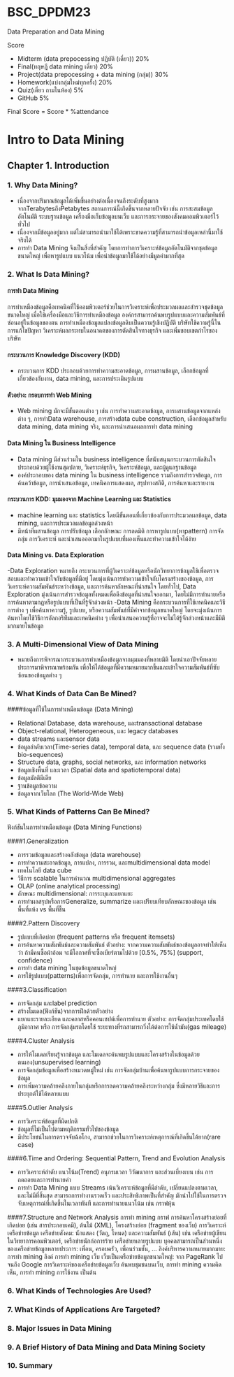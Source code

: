 # BSC_DPDM23
Data Preparation and Data Mining

Score
- Midterm (data prepocessing ปฏิบัติ (เดี่ยว)) 20%
- Final(ทฤษฎี data mining เดี่ยว) 20%
- Project(data prepocessing + data mining (กลุ่ม)) 30%
- Homework(แบ่งกลุ่มใหม่ทุกครั้ง) 20%
- Quiz(เดี่ยว ถามในห้อง) 5%
- GitHub 5%

Final Score = Score * %attendance


# Intro to Data Mining
## Chapter 1. Introduction

### 1. Why Data Mining?
- เนื่องจากปริมาณข้อมูลได้เพิ่มขึ้นอย่างต่อเนื่องจนถึงระดับที่สูงมาก จากTerabytesถึงPetabytes สถานการณ์นี้เกิดขึ้นจากหลายปัจจัย เช่น การสะสมข้อมูลอัตโนมัติ ระบบฐานข้อมูล เครื่องมือเก็บข้อมูลบนเว็บ และการกระจายของสังคมคอมพิวเตอร์ไว้ทั่วไป
- เนื่องจากมีข้อมูลอยู่มาก แต่ไม่สามารถนำมาใช้ได้เพราะขาดความรู้ที่สามารถนำข้อมูลเหล่านี้มาใช้จริงได้
- การทำ Data Mining จึงเป็นสิ่งที่สำคัญ โดยการทำการวิเคราะห์ข้อมูลอัตโนมัติจากชุดข้อมูลขนาดใหญ่ เพื่อหารูปแบบ แนวโน้ม เพื่อนำข้อมูลมาใช้ได้อย่างมีมูลค่ามากที่สุด

### 2. What Is Data Mining?

#### การทำ Data Mining 
การทำเหมืองข้อมูลคือเทคนิคที่ใช้คอมพิวเตอร์ช่วยในการวิเคราะห์เพื่อประมวลผลและสำรวจชุดข้อมูลขนาดใหญ่ เมื่อใช้เครื่องมือและวิธีการทำเหมืองข้อมูล องค์กรสามารถค้นพบรูปแบบและความสัมพันธ์ที่ซ่อนอยู่ในข้อมูลของตน การทำเหมืองข้อมูลแปลงข้อมูลดิบเป็นความรู้เชิงปฏิบัติ บริษัทใช้ความรู้นี้ในการแก้ไขปัญหา วิเคราะห์ผลกระทบในอนาคตของการตัดสินใจทางธุรกิจ และเพิ่มขอบเขตกำไรของบริษัท

#### กระบวนการ Knowledge Discovery (KDD)
- กระบวนการ KDD ประกอบด้วยการทำความสะอาดข้อมูล, การผสานข้อมูล, เลือกข้อมูลที่เกี่ยวข้องกับงาน, data mining, และการประเมินรูปแบบ

#### ตัวอย่าง: กรอบการทำ Web Mining
- Web mining มักจะมีขั้นตอนต่าง ๆ เช่น การทำความสะอาดข้อมูล, การผสานข้อมูลจากแหล่งต่าง ๆ, การทำData warehouse, การสร้างdata cube construction, เลือกข้อมูลสำหรับ data mining, data mining จริง, และการนำเสนอผลการทำ data mining

#### Data Mining ใน Business Intelligence
- Data mining มีส่วนร่วมใน business intelligence ที่สนับสนุนกระบวนการตัดสินใจ ประกอบด้วยผู้ใช้งานสุดปลาย, วิเคราะห์ธุรกิจ, วิเคราะห์ข้อมูล, และผู้ดูแลฐานข้อมูล
- องค์ประกอบของ data mining ใน business intelligence รวมถึงการสำรวจข้อมูล, การค้นคว้าข้อมูล, การนำเสนอข้อมูล, เทคนิคการแสดงผล, สรุปทางสถิติ, การค้นหาและรายงาน

#### กระบวนการ KDD: มุมมองจาก Machine Learning และ Statistics
- machine learning และ statistics โดยมีขั้นตอนที่เกี่ยวข้องกับการประมวลผลข้อมูล, data mining, และการประมวลผลข้อมูลล่วงหน้า
- มีหน้าที่ผสานข้อมูล การปรับข้อมูล เลือกลักษณะ การลดมิติ การหารูปแบบ(หาpattern) การจัดกลุ่ม การวิเคราะห์ และนำเสนอออกมาในรูปแบบที่มองเห็นและทำความเข้าใจได้ง่าย

#### Data Mining vs. Data Exploration
-Data Exploration หมายถึง กระบวนการที่ผู้วิเคราะห์ข้อมูลหรือนักวิทยาการข้อมูลใช้เพื่อตรวจสอบและทำความเข้าใจกับข้อมูลที่มีอยู่ โดยมุ่งเน้นการทำความเข้าใจกับโครงสร้างของข้อมูล, การวิเคราะห์ความสัมพันธ์ระหว่างข้อมูล, และการค้นหาลักษณะที่น่าสนใจ โดยทั่วไป, Data Exploration มุ่งเน้นการสำรวจข้อมูลทั้งหมดเพื่อดึงข้อมูลที่น่าสนใจออกมา, โดยไม่มีการทำนายหรือการค้นหาตามกฎหรือรูปแบบที่เป็นที่รู้จักล่วงหน้า
-Data Mining คือกระบวนการที่ใช้เทคนิคและวิธีการต่าง ๆ เพื่อค้นหาความรู้, รูปแบบ, หรือความสัมพันธ์ที่มีค่าจากข้อมูลขนาดใหญ่ โดยจะมุ่งเน้นการค้นหาโดยใช้วิธีการอัลกอริทึมและเทคนิคต่าง ๆ เพื่อนำเสนอความรู้ที่อาจจะไม่ได้รู้จักล่วงหน้าและมีมิติมากมายในข้อมูล

### 3. A Multi-Dimensional View of Data Mining
- หมายถึงการพิจารณากระบวนการทำเหมืองข้อมูลจากมุมมองที่หลายมิติ โดยนำเอาปัจจัยหลายประการมาพิจารณาพร้อมกัน เพื่อให้ได้ข้อมูลที่มีความหมายมากขึ้นและเข้าใจความสัมพันธ์ที่ซับซ้อนของข้อมูลต่าง ๆ

### 4. What Kinds of Data Can Be Mined?
####ข้อมูลที่ใช้ในการทำเหมือนข้อมูล (Data Mining) 
- Relational Database, data warehouse, และtransactional database
- Object-relational, Heterogeneous, และ legacy databases
- data streams และsensor data
- ข้อมูลลำดับเวลา(Time-series data), temporal data, และ sequence data (รวมทั้ง bio-sequences)
- Structure data, graphs, social networks, และ information networks
- ข้อมูลเชิงพื้นที่ และเวลา (Spatial data and spatiotemporal data)
- ข้อมูลมัลติมีเดีย
- ฐานข้อมูลข้อความ
- ข้อมูลจากเว็บโลก (The World-Wide Web)
### 5. What Kinds of Patterns Can Be Mined?
ฟังก์ชันในการทำเหมือนข้อมูล (Data Mining Functions)

####1.Generalization
- การรวมข้อมูลและสร้างคลังข้อมูล (data warehouse)
- การทำความสะอาดข้อมูล, การแปลง, การรวม, และmultidimensional data model
- เทคโนโลยี data cube
- วิธีการ scalable ในการคำนวณ multidimensional aggregates
- OLAP (online analytical processing)
- ลักษณะ multidimensional: การระบุและแยกแยะ
- การทำผลสรุปหรือการGeneralize, summarize และเปรียบเทียบลักษณะของข้อมูล เช่น พื้นที่แห้ง vs พื้นที่ชื้น

####2.Pattern Discovery
- รูปแบบที่เกิดบ่อย (frequent patterns หรือ frequent itemsets)
- การค้นหาความสัมพันธ์และความสัมพันธ์ ตัวอย่าง: จากความความสัมพันธ์ของข้อมูลอาจทำให้เห็นว่า ถ้ามีคนซื้อผ้าอ้อม จะมีโอกาศที่จะซื้อเบียร์ตามไปด้วย [0.5%, 75%] (support, confidence)
- การทำ data mining ในชุดข้อมูลขนาดใหญ่
- การใช้รูปแบบ(patterns)เพื่อการจัดกลุ่ม, การทำนาย และการใช้งานอื่นๆ

####3.Classification
- การจัดกลุ่ม และlabel prediction
- สร้างโมเดล(ฟังก์ชัน)จากการฝึกด้วยตัวอย่าง
- แยกแยะรายละเอียด และคลาสหรือคอนเซปต์เพื่อการทำนาย ตัวอย่าง: การจัดกลุ่มประเทศโดยใช้ภูมิอากาศ หรือ การจัดกลุ่มรถโดยใช้ ระยะทางที่รถสามารถวิ่งได้ต่อการใช้น้ำมัน(gas mileage)

####4.Cluster Analysis
- การให้โมเดลเรียนรู้จากข้อมูล และโมเดลจะค้นพบรูปแบบและโครงสร้างในข้อมูลด้วยตนเอง(unsupervised learning)
- การจัดกลุ่มข้อมูลเพื่อสร้างหมวดหมู่ใหม่ เช่น การจัดกลุ่มบ้านเพื่อค้นหารูปแบบการกระจายของข้อมูล
- การเพิ่มความคล้ายคลึงภายในกลุ่มหรือการลดความคล้ายคลึงระหว่างกลุ่ม ซึ่งมีหลายวิธีและการประยุกต์ใช้ได้หลายแบบ

####5.Outlier Analysis
- การวิเคราะห์ข้อมูลที่ผิดปกติ
- ข้อมูลที่ไม่เป็นไปตามพฤติกรรมทั่วไปของข้อมูล
- มีประโยชน์ในการตรวจจับฉ้อโกง, สามารถช่วยในการวิเคราะห์เหตุการณ์ที่เกิดขึ้นได้ยาก(rare case)

####6.Time and Ordering: Sequential Pattern, Trend and Evolution Analysis
- การวิเคราะห์ลำดับ แนวโน้ม(Trend) อนุกรมเวลา วิวัฒนาการ และส่วนเบี่ยงเบน เช่น การถดถอยและการทำนายค่า
- การทำ Data Mining แบบ Streams เน้นวิเคราะห์ข้อมูลที่มีลำดับ, เปลี่ยนแปลงตามเวลา, และไม่มีที่สิ้นสุด สามารถการทำงานรวดเร็ว และประสิทธิภาพเป็นที่สำคัญ มักนำไปใช้ในการตรวจจับเหตุการณ์ที่เกิดขึ้นในเวลาทันที และการทำนายแนวโน้ม เช่น กราฟหุ้น

####7.Structure and Network Analysis
การทำ mining กราฟ
การค้นหาโครงสร้างย่อยที่เกิดบ่อย (เช่น สารประกอบเคมี), ต้นไม้ (XML), โครงสร้างย่อย (fragment ของเว็บ)
การวิเคราะห์เครือข่ายข้อมูล
เครือข่ายสังคม: นักแสดง (วัตถุ, โหนด) และความสัมพันธ์ (เส้น)
เช่น เครือข่ายผู้เขียนในวิทยาการคอมพิวเตอร์, เครือข่ายนักก่อการร้าย
เครือข่ายหลายรูปแบบ
บุคคลสามารถเป็นส่วนหนึ่งของเครือข่ายข้อมูลหลายประการ: เพื่อน, ครอบครัว, เพื่อนร่วมชั้น, ...
ลิงค์บริหารความหมายมากมาย: การทำ mining ลิงค์
การทำ mining เว็บ
เว็บเป็นเครือข่ายข้อมูลขนาดใหญ่: จาก PageRank ไปจนถึง Google
การวิเคราะห์ของเครือข่ายข้อมูลเว็บ
ค้นพบชุมชนบนเว็บ, การทำ mining ความคิดเห็น, การทำ mining การใช้งาน เป็นต้น
### 6. What Kinds of Technologies Are Used?

### 7. What Kinds of Applications Are Targeted?

### 8. Major Issues in Data Mining

### 9. A Brief History of Data Mining and Data Mining Society

### 10. Summary

